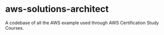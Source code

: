 # aws-solutions-architect
A codebase of all the AWS example used through AWS Certification Study Courses.
